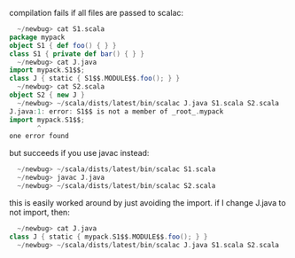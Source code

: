 compilation fails if all files are passed to scalac:
```scala
  ~/newbug> cat S1.scala 
package mypack
object S1 { def foo() { } }
class S1 { private def bar() { } }
  ~/newbug> cat J.java 
import mypack.S1$$;
class J { static { S1$$.MODULE$$.foo(); } }
  ~/newbug> cat S2.scala 
object S2 { new J }
  ~/newbug> ~/scala/dists/latest/bin/scalac J.java S1.scala S2.scala 
J.java:1: error: S1$$ is not a member of _root_.mypack
import mypack.S1$$;
       ^
one error found
```

but succeeds if you use javac instead:
```scala
  ~/newbug> ~/scala/dists/latest/bin/scalac S1.scala                 
  ~/newbug> javac J.java                            
  ~/newbug> ~/scala/dists/latest/bin/scalac S2.scala
```

this is easily worked around by just avoiding the import. if I change J.java to not import, then:
```scala
  ~/newbug> cat J.java 
class J { static { mypack.S1$$.MODULE$$.foo(); } }
  ~/newbug> ~/scala/dists/latest/bin/scalac J.java S1.scala S2.scala 
```

 
